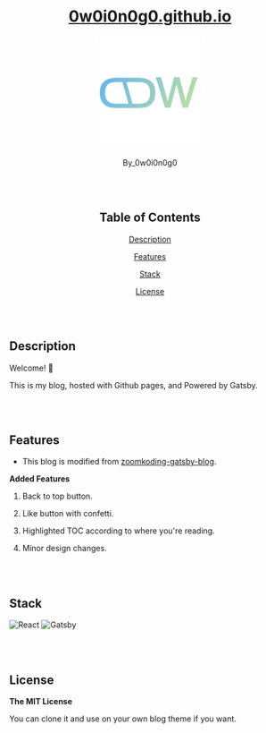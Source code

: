 <div align="center">

# [0w0i0n0g0.github.io](https://0w0i0n0g0.github.io/)

<p align="center">
  <img src="./assets/face.png" width="200"/>
</p>

By_0w0i0n0g0

<br>
<br>

## Table of Contents

[Description](#description)

[Features](#features)

[Stack](#stack)

[License](#license)

</div>

<br>
<br>

## Description

Welcome! 👋

This is my blog, hosted with Github pages, and Powered by Gatsby.

<br>
<br>

## Features

- This blog is modified from [zoomkoding-gatsby-blog](https://github.com/zoomkoding/zoomkoding-gatsby-blog).

**Added Features**

1. Back to top button.

2. Like button with confetti.

3. Highlighted TOC according to where you're reading.

4. Minor design changes.

<br>
<br>

## Stack

![React](https://img.shields.io/badge/react-%2320232a.svg?style=for-the-badge&logo=react&logoColor=%2361DAFB) ![Gatsby](https://img.shields.io/badge/Gatsby-%23663399.svg?style=for-the-badge&logo=gatsby&logoColor=white)

<br>
<br>

## License

**The MIT License**

You can clone it and use on your own blog theme if you want.
